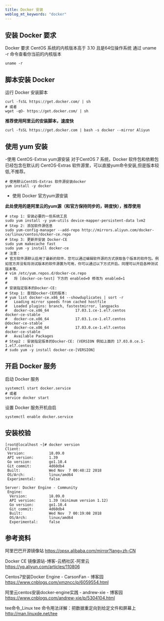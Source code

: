 ```yaml
---
title: Docker 安装 
weblog_mt_keywords: "docker"
---
```


## 安装 Docker 要求
Docker 要求 CentOS 系统的内核版本高于 3.10 且是64位操作系统
通过 uname -r 命令查看你当前的内核版本

``` shell
uname -r
```

## 脚本安装 Docker
运行 Docker 安装脚本

``` shell
curl -fsSL https://get.docker.com/ | sh 
# 或者
wget -qO- https://get.docker.com/ | sh
```

**推荐使用阿里云的安装脚本，速度快**

``` shell
curl -fsSL https://get.docker.com | bash -s docker --mirror Aliyun
```


## 使用 yum 安装

-使用 CentOS-Extras yum源安装
对于CentOS 7 系统，Docker 软件包和依赖包已经包含在默认的 CentOS-Extras 软件源里，可以直接yum命令安装,但是版本较低,不推荐。

``` shell
# 使用默认CentOS-Extras 软件源安装docker
yum install -y docker
```
- 使用 Docker 官方yum源安装

**此处使用的是阿里云的yum源（和官方保持同步的，碎度快），推荐使用**

``` shell
# step 1: 安装必要的一些系统工具
sudo yum install -y yum-utils device-mapper-persistent-data lvm2
# Step 2: 添加软件源信息
sudo yum-config-manager --add-repo http://mirrors.aliyun.com/docker-ce/linux/centos/docker-ce.repo
# Step 3: 更新并安装 Docker-CE
sudo yum makecache fast
sudo yum -y install docker-ce
# 注意：
# 官方软件源默认启用了最新的软件，您可以通过编辑软件源的方式获取各个版本的软件包。例如官方并没有将测试版本的软件源置为可用，你可以通过以下方式开启。同理可以开启各种测试版本等。
# vim /etc/yum.repos.d/docker-ce.repo
#   将 [docker-ce-test] 下方的 enabled=0 修改为 enabled=1
#
# 安装指定版本的Docker-CE:
# Step 1: 查找Docker-CE的版本:
# yum list docker-ce.x86_64 --showduplicates | sort -r
#   Loading mirror speeds from cached hostfile
#   Loaded plugins: branch, fastestmirror, langpacks
#   docker-ce.x86_64            17.03.1.ce-1.el7.centos            docker-ce-stable
#   docker-ce.x86_64            17.03.1.ce-1.el7.centos            @docker-ce-stable
#   docker-ce.x86_64            17.03.0.ce-1.el7.centos            docker-ce-stable
#   Available Packages
# Step2 : 安装指定版本的Docker-CE: (VERSION 例如上面的 17.03.0.ce.1-1.el7.centos)
# sudo yum -y install docker-ce-[VERSION]
```

## 开启 Docker 服务

启动 Docker 服务

``` shell
systemctl start docker.service 
# 或者 
service docker start
```


设置 Docker 服务开机自启

``` shell
systemctl enable docker.service
```

## 安装校验

``` shell
[root@localhost ~]# docker version
Client:
 Version:           18.09.0
 API version:       1.39
 Go version:        go1.10.4
 Git commit:        4d60db4
 Built:             Wed Nov  7 00:48:22 2018
 OS/Arch:           linux/amd64
 Experimental:      false

Server: Docker Engine - Community
 Engine:
  Version:          18.09.0
  API version:      1.39 (minimum version 1.12)
  Go version:       go1.10.4
  Git commit:       4d60db4
  Built:            Wed Nov  7 00:19:08 2018
  OS/Arch:          linux/amd64
  Experimental:     false
```


## 参考资料

阿里巴巴开源镜像站
https://opsx.alibaba.com/mirror?lang=zh-CN

Docker CE 镜像源站-博客-云栖社区-阿里云
https://yq.aliyun.com/articles/110806

Centos7安装Docker Engine - CarsonFan - 博客园
https://www.cnblogs.com/xmzncc/p/6059554.html

阿里云centos安装docker-engine实践 - andrew-xie - 博客园
https://www.cnblogs.com/andrew-xie/p/5304104.html

tee命令_Linux tee 命令用法详解：把数据重定向到给定文件和屏幕上
http://man.linuxde.net/tee
